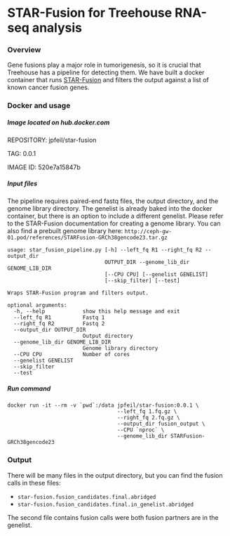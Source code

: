 
STAR-Fusion for Treehouse RNA-seq analysis
====================


### Overview

Gene fusions play a major role in tumorigenesis, so it is crucial that Treehouse has a pipeline for detecting them. We have built a docker container that runs [STAR-Fusion](https://github.com/STAR-Fusion/STAR-Fusion/wiki) and filters the output against a list of known cancer fusion genes. 

### Docker and usage

##### Image located on hub.docker.com

REPOSITORY: jpfeil/star-fusion

TAG: 0.0.1

IMAGE ID: 520e7a15847b


##### Input files

The pipeline requires paired-end fastq files, the output directory, and the genome library directory. The genelist is already baked into the docker container, but there is an option to include a different genelist. Please refer to the STAR-Fusion documentation for creating a genome library. You can also find a prebuilt genome library here: `http://ceph-gw-01.pod/references/STARFusion-GRCh38gencode23.tar.gz` 

```
usage: star_fusion_pipeline.py [-h] --left_fq R1 --right_fq R2 --output_dir
                               OUTPUT_DIR --genome_lib_dir GENOME_LIB_DIR
                               [--CPU CPU] [--genelist GENELIST]
                               [--skip_filter] [--test]

Wraps STAR-Fusion program and filters output.

optional arguments:
  -h, --help            show this help message and exit
  --left_fq R1          Fastq 1
  --right_fq R2         Fastq 2
  --output_dir OUTPUT_DIR
                        Output directory
  --genome_lib_dir GENOME_LIB_DIR
                        Genome library directory
  --CPU CPU             Number of cores
  --genelist GENELIST
  --skip_filter
  --test

```


##### Run command
```
docker run -it --rm -v `pwd`:/data jpfeil/star-fusion:0.0.1 \
                                   --left_fq 1.fq.gz \
                                   --right_fq 2.fq.gz \
                                   --output_dir fusion_output \
                                   --CPU `nproc` \
                                   --genome_lib_dir STARFusion-GRCh38gencode23
```

### **Output**

There will be many files in the output directory, but you can find the fusion calls in these files:

- `star-fusion.fusion_candidates.final.abridged`
- `star-fusion.fusion_candidates.final.in_genelist.abridged`

The second file contains fusion calls were both fusion partners are in the genelist.
